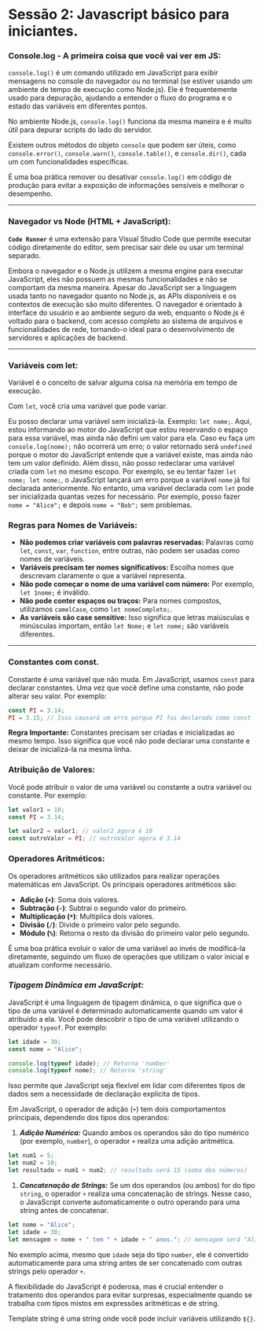 # Sessão 2: Javascript básico para iniciantes.

### Console.log - A primeira coisa que você vai ver em JS:

`console.log()` é um comando utilizado em JavaScript para exibir mensagens no console do navegador ou no terminal (se estiver usando um ambiente de tempo de execução como Node.js). Ele é frequentemente usado para depuração, ajudando a entender o fluxo do programa e o estado das variáveis em diferentes pontos.

No ambiente Node.js, `console.log()` funciona da mesma maneira e é muito útil para depurar scripts do lado do servidor.

Existem outros métodos do objeto `console` que podem ser úteis, como `console.error()`, `console.warn()`, `console.table()`, e `console.dir()`, cada um com funcionalidades específicas.

É uma boa prática remover ou desativar `console.log()` em código de produção para evitar a exposição de informações sensíveis e melhorar o desempenho.

---

### Navegador vs Node (HTML + JavaScript):

**`Code Runner`** é uma extensão para Visual Studio Code que permite executar código diretamente do editor, sem precisar sair dele ou usar um terminal separado.

Embora o navegador e o Node.js utilizem a mesma engine para executar JavaScript, eles não possuem as mesmas funcionalidades e não se comportam da mesma maneira.
Apesar do JavaScript ser a linguagem usada tanto no navegador quanto no Node.js, as APIs disponíveis e os contextos de execução são muito diferentes. O navegador é orientado à interface do usuário e ao ambiente seguro da web, enquanto o Node.js é voltado para o backend, com acesso completo ao sistema de arquivos e funcionalidades de rede, tornando-o ideal para o desenvolvimento de servidores e aplicações de backend.

---

### Variáveis com let:

Variável é o conceito de salvar alguma coisa na memória em tempo de execução.

Com `let`, você cria uma variável que pode variar.

Eu posso declarar uma variável sem inicializá-la. Exemplo: `let nome;`. Aqui, estou informando ao motor do JavaScript que estou reservando o espaço para essa variável, mas ainda não defini um valor para ela. Caso eu faça um `console.log(nome);` não ocorrerá um erro; o valor retornado será `undefined` porque o motor do JavaScript entende que a variável existe, mas ainda não tem um valor definido.
Além disso, não posso redeclarar uma variável criada com `let` no mesmo escopo. Por exemplo, se eu tentar fazer `let nome; let nome;`, o JavaScript lançará um erro porque a variável `nome` já foi declarada anteriormente. 
No entanto, uma variável declarada com `let` pode ser inicializada quantas vezes for necessário. Por exemplo, posso fazer `nome = "Alice";` e depois `nome = "Bob";` sem problemas.

### Regras para Nomes de Variáveis:

- **Não podemos criar variáveis com palavras reservadas:** Palavras como `let`, `const`, `var`, `function`, entre outras, não podem ser usadas como nomes de variáveis.
- **Variáveis precisam ter nomes significativos:** Escolha nomes que descrevam claramente o que a variável representa.
- **Não pode começar o nome de uma variável com número:** Por exemplo, `let 1nome;` é inválido.
- **Não pode conter espaços ou traços:** Para nomes compostos, utilizamos `camelCase`, como `let nomeCompleto;`.
- **As variáveis são case sensitive:** Isso significa que letras maiúsculas e minúsculas importam, então `let Nome;` e `let nome;` são variáveis diferentes.

---

### Constantes com const.

Constante é uma variável que não muda. Em JavaScript, usamos `const` para declarar constantes. Uma vez que você define uma constante, não pode alterar seu valor. Por exemplo:

```javascript
const PI = 3.14;
PI = 3.15; // Isso causará um erro porque PI foi declarado como const
```

**Regra Importante:** Constantes precisam ser criadas e inicializadas ao mesmo tempo. Isso significa que você não pode declarar uma constante e deixar de inicializá-la na mesma linha.

### Atribuição de Valores:

Você pode atribuir o valor de uma variável ou constante a outra variável ou constante. Por exemplo:

```javascript
let valor1 = 10;
const PI = 3.14;

let valor2 = valor1; // valor2 agora é 10
const outroValor = PI; // outroValor agora é 3.14
```

### **Operadores Aritméticos:**

Os operadores aritméticos são utilizados para realizar operações matemáticas em JavaScript. Os principais operadores aritméticos são:

- **Adição (`+`)**: Soma dois valores.
- **Subtração (`-`)**: Subtrai o segundo valor do primeiro.
- **Multiplicação (`*`)**: Multiplica dois valores.
- **Divisão (`/`)**: Divide o primeiro valor pelo segundo.
- **Módulo (`%`)**: Retorna o resto da divisão do primeiro valor pelo segundo.

É uma boa prática evoluir o valor de uma variável ao invés de modificá-la diretamente, seguindo um fluxo de operações que utilizam o valor inicial e atualizam conforme necessário.

### ***Tipagem Dinâmica em JavaScript:***

JavaScript é uma linguagem de tipagem dinâmica, o que significa que o tipo de uma variável é determinado automaticamente quando um valor é atribuído a ela. Você pode descobrir o tipo de uma variável utilizando o operador `typeof`. Por exemplo:

```javascript
let idade = 30;
const nome = "Alice";

console.log(typeof idade); // Retorna 'number'
console.log(typeof nome); // Retorna 'string'
```
Isso permite que JavaScript seja flexível em lidar com diferentes tipos de dados sem a necessidade de declaração explícita de tipos.

Em JavaScript, o operador de adição (`+`) tem dois comportamentos principais, dependendo dos tipos dos operandos:

1. ***Adição Numérica:*** Quando ambos os operandos são do tipo numérico (por exemplo, `number`), o operador `+` realiza uma adição aritmética.

```javascript
let num1 = 5;
let num2 = 10;
let resultado = num1 + num2; // resultado será 15 (soma dos números)
```
1. ***Concatenação de Strings:*** Se um dos operandos (ou ambos) for do tipo `string`, o operador `+` realiza uma concatenação de strings. Nesse caso, o JavaScript converte automaticamente o outro operando para uma string antes de concatenar.

```javascript
let nome = "Alice";
let idade = 30;
let mensagem = nome + " tem " + idade + " anos."; // mensagem será "Alice tem 30 anos."
```
No exemplo acima, mesmo que `idade` seja do tipo `number`, ele é convertido automaticamente para uma string antes de ser concatenado com outras strings pelo operador `+`.

A flexibilidade do JavaScript é poderosa, mas é crucial entender o tratamento dos operandos para evitar surpresas, especialmente quando se trabalha com tipos mistos em expressões aritméticas e de string.

Template string é uma string onde você pode incluir variáveis utilizando `${}`.